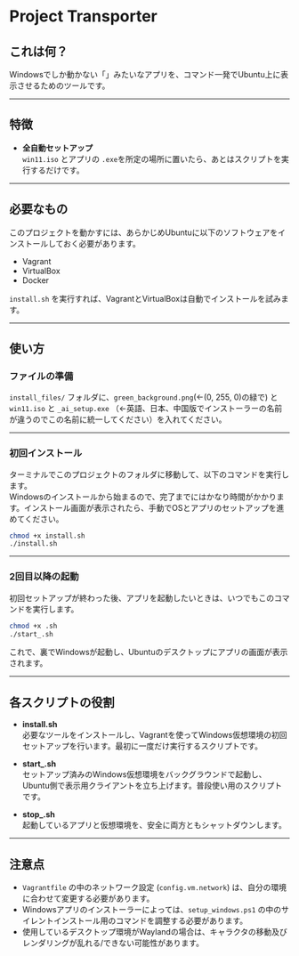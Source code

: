 # Project Transporter

## これは何？

Windowsでしか動かない「」みたいなアプリを、コマンド一発でUbuntu上に表示させるためのツールです。  

---

## 特徴

- **全自動セットアップ**  
  `win11.iso` とアプリの `.exe`を所定の場所に置いたら、あとはスクリプトを実行するだけです。

---

## 必要なもの

このプロジェクトを動かすには、あらかじめUbuntuに以下のソフトウェアをインストールしておく必要があります。

- Vagrant
- VirtualBox
- Docker

`install.sh` を実行すれば、VagrantとVirtualBoxは自動でインストールを試みます。

---

## 使い方

### ファイルの準備

`install_files/` フォルダに、`green_background.png`(←(0, 255, 0)の緑で) と`win11.iso` と `_ai_setup.exe` （←英語、日本、中国版でインストーラーの名前が違うのでこの名前に統一してください）を入れてください。

---

### 初回インストール

ターミナルでこのプロジェクトのフォルダに移動して、以下のコマンドを実行します。  
Windowsのインストールから始まるので、完了までにはかなり時間がかかります。インストール画面が表示されたら、手動でOSとアプリのセットアップを進めてください。

```bash
chmod +x install.sh
./install.sh
```

---

### 2回目以降の起動

初回セットアップが終わった後、アプリを起動したいときは、いつでもこのコマンドを実行します。

```bash
chmod +x .sh
./start_.sh
```

これで、裏でWindowsが起動し、Ubuntuのデスクトップにアプリの画面が表示されます。

---

## 各スクリプトの役割

- **install.sh**  
  必要なツールをインストールし、Vagrantを使ってWindows仮想環境の初回セットアップを行います。最初に一度だけ実行するスクリプトです。

- **start_.sh**  
  セットアップ済みのWindows仮想環境をバックグラウンドで起動し、Ubuntu側で表示用クライアントを立ち上げます。普段使い用のスクリプトです。

- **stop_.sh**  
  起動しているアプリと仮想環境を、安全に両方ともシャットダウンします。

---

## 注意点

- `Vagrantfile` の中のネットワーク設定 (`config.vm.network`) は、自分の環境に合わせて変更する必要があります。
- Windowsアプリのインストーラーによっては、`setup_windows.ps1` の中のサイレントインストール用のコマンドを調整する必要があります。
- 使用しているデスクトップ環境がWaylandの場合は、キャラクタの移動及びレンダリングが乱れる/できない可能性があります。

